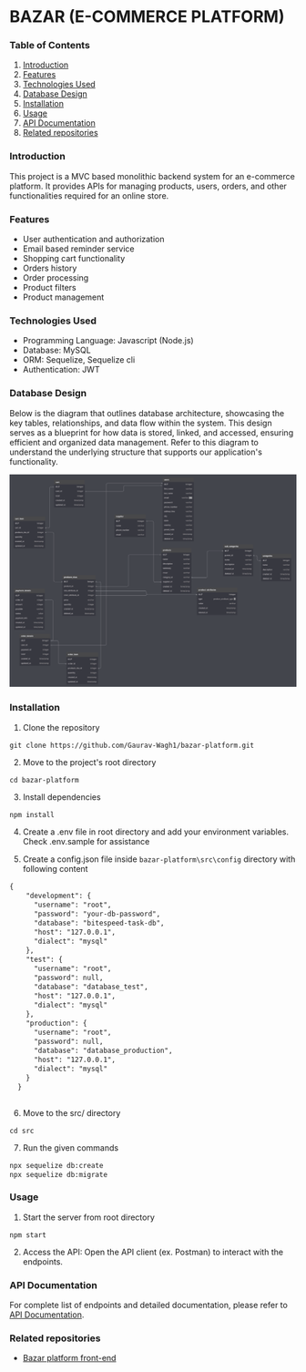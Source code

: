 # BAZAR (E-COMMERCE PLATFORM)

### Table of Contents

1. <a href="#intro">Introduction</a>
2. <a href="#features">Features</a>
3. <a href="#tech">Technologies Used</a>
4. <a href="#dbdesign">Database Design</a>
5. <a href="#install">Installation</a>
6. <a href="#usage">Usage</a>
7. <a href="#doc">API Documentation</a>
8. <a href="#related">Related repositories</a>

### <span id="intro">Introduction</span>
This project is a MVC based monolithic backend system for an e-commerce platform. It provides APIs for managing products, users, orders, and other functionalities required for an online store.

### <span id="features">Features</span>

- User authentication and authorization
- Email based reminder service
- Shopping cart functionality
- Orders history 
- Order processing
- Product filters
- Product management

### <span id="tech">Technologies Used</span>

- Programming Language: Javascript (Node.js)
- Database: MySQL
- ORM: Sequelize, Sequelize cli
- Authentication: JWT

### <span id="dbdesign"> Database Design </span>

Below is the diagram that outlines database architecture, showcasing the key tables, relationships, and data flow within the system. This design serves as a blueprint for how data is stored, linked, and accessed, ensuring efficient and organized data management. Refer to this diagram to understand the underlying structure that supports our application's functionality.

![Database Design](docs/images/image.png)

### <span id="install">Installation</span>

1. Clone the repository

``` 
git clone https://github.com/Gaurav-Wagh1/bazar-platform.git
```
2. Move to the project's root directory
```
cd bazar-platform
```
3. Install dependencies

```
npm install
```
4. Create a .env file in root directory and add your environment variables. Check .env.sample for assistance


5. Create a config.json file inside `bazar-platform\src\config` directory with following content
```
{
    "development": {
      "username": "root",
      "password": "your-db-password",
      "database": "bitespeed-task-db",
      "host": "127.0.0.1",
      "dialect": "mysql"
    },
    "test": {
      "username": "root",
      "password": null,
      "database": "database_test",
      "host": "127.0.0.1",
      "dialect": "mysql"
    },
    "production": {
      "username": "root",
      "password": null,
      "database": "database_production",
      "host": "127.0.0.1",
      "dialect": "mysql"
    }
  }
  
```

6. Move to the src/ directory
```
cd src
```

7. Run the given commands
```
npx sequelize db:create
npx sequelize db:migrate
```

### <span id="usage">Usage</span>
1. Start the server from root directory 
``` 
npm start
```

2. Access the API:
Open the API client (ex. Postman) to interact with the endpoints.

### <span id="doc">API Documentation</span>

For complete list of endpoints and detailed documentation, please refer to [API Documentation](docs/API.md).

### <span id="related">Related repositories</span>

* [Bazar platform front-end](https://github.com/Gaurav-Wagh1/bazar-platform-frontend)